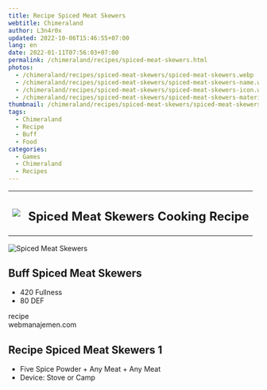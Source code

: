 ```yaml
---
title: Recipe Spiced Meat Skewers
webtitle: Chimeraland
author: L3n4r0x
updated: 2022-10-06T15:46:55+07:00
lang: en
date: 2022-01-11T07:56:03+07:00
permalink: /chimeraland/recipes/spiced-meat-skewers.html
photos:
  - /chimeraland/recipes/spiced-meat-skewers/spiced-meat-skewers.webp
  - /chimeraland/recipes/spiced-meat-skewers/spiced-meat-skewers-name.webp
  - /chimeraland/recipes/spiced-meat-skewers/spiced-meat-skewers-icon.webp
  - /chimeraland/recipes/spiced-meat-skewers/spiced-meat-skewers-material.webp
thumbnail: /chimeraland/recipes/spiced-meat-skewers/spiced-meat-skewers.webp
tags:
  - Chimeraland
  - Recipe
  - Buff
  - Food
categories:
  - Games
  - Chimeraland
  - Recipes
---
```


<section id="bootstrap-wrapper">
  <link
    rel="stylesheet"
    href="https://cdn.statically.io/gh/dimaslanjaka/Web-Manajemen/40ac3225/css/bootstrap-4.5-wrapper.css"
  />
  <div class="row mb-2">
    <div class="col-md-12 mb-2">
      <table class="table" id="post-info">
        <tbody>
          <tr>
            <td>
              <img
                class="d-inline-block me-2"
                src="/chimeraland/recipes/spiced-meat-skewers/spiced-meat-skewers-icon.webp"
                width="auto"
                height="auto"
              />
            </td>
            <td><h1 class="fs-5">Spiced Meat Skewers Cooking Recipe</h1></td>
          </tr>
        </tbody>
      </table>
    </div>
  </div>
  <div class="card mb-2">
    <div class="row g-0">
      <div class="col-sm-4 position-relative mb-2">
        <img
          src="/chimeraland/recipes/spiced-meat-skewers/spiced-meat-skewers-material.webp"
          class="card-img fit-cover w-100 h-100"
          alt="Spiced Meat Skewers"
          data-fancybox="true"
        />
      </div>
      <div class="col-sm-8 mb-2">
        <div class="card-body">
          <h2 class="card-title fs-5">Buff Spiced Meat Skewers</h2>
          <div class="card-text">
            <ul>
              <li>420 Fullness</li>
              <li>80 DEF</li>
            </ul>
          </div>
          <span class="badge rounded-pill bg-dark">recipe</span>
        </div>
        <div class="card-footer text-end text-muted">webmanajemen.com</div>
      </div>
    </div>
  </div>
  <div class="row mb-2">
    <div class="col-12 col-lg-6 recipe-item mb-2">
      <div class="card">
        <div class="card-body">
          <h2 class="card-title fs-5">Recipe Spiced Meat Skewers 1</h2>
          <div class="card-text">
            <ul>
              <li>
                Five Spice Powder<span> + </span>Any Meat<span> + </span>Any
                Meat
              </li>
              <li>Device: Stove or Camp</li>
            </ul>
          </div>
        </div>
      </div>
    </div>
  </div>
</section>